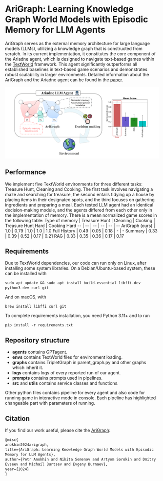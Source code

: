 # AriGraph: Learning Knowledge Graph World Models with Episodic Memory for LLM Agents

AriGraph serves as the external memory architecture for large language models (LLMs), utilizing a knowledge graph that is constructed from scratch. In its current implementation, it constitutes the core component of the Ariadne agent, which is designed to navigate text-based games within the [TextWorld](https://github.com/microsoft/TextWorld) framework. This agent significantly outperforms all established baselines in text-based game scenarios and demonstrates robust scalability in larger environments. Detailed information about the AriGraph and the Ariadne agent can be found in the [paper](https://arxiv.org/abs/2304.11062).

![**Ariadne agent and his results**](img/Architecture.png?raw=True)

## Performance
We implement five TextWorld environments for three different tasks: Treasure Hunt, Cleaning and Cooking. The first task involves navigating a maze and searching for treasure, the second entails tidying up a house by placing items in their designated spots, and the third focuses on gathering ingredients and preparing a meal. Each tested LLM agent had an identical decision-making module, and the agents differed from each other only in the implementation of memory. There is a mean normalized game scores in the following table: 
Type of memory | Treasure Hunt | Cleaning | Cooking | Treasure Hunt Hard | Cooking Hard
-- | -- | -- | -- | -- | -- 
AriGraph (ours) | 1.0 | 0.79 | 1.0 | 1.0 | 1.0
Full History | 0.49 | 0.05 | 0.18 | - | -
Summary | 0.33 | 0.39 | 0.52 | 0.17 | 0.21
RAG | 0.33 | 0.35 | 0.36 | 0.17 | 0.17

## Requirements
Due to TextWorld dependencies, our code can run only on Linux, after installing some system libraries.
On a Debian/Ubuntu-based system, these can be installed with

    sudo apt update && sudo apt install build-essential libffi-dev python3-dev curl git

And on macOS, with

    brew install libffi curl git

To complete requirements installation, you need Python 3.11+ and to run 

    pip install -r requirements.txt

## Repository structure
- **agents** contains GPTagent.
- **envs** contains TextWorld files for environment loading.
- **graphs** contains TripletGraph in parent_graph.py and other graphs which inherit it.
- **logs** contains logs of every reported run of our agent.
- **prompts** contains prompts used in pipelines.
- **src** and **utils** contains service classes and functions.
  
Other python files contains pipeline for every agent and also code for running game in interactive mode in console. Each pipeline has highlighted changeable part with parameters of running.

## Citation
If you find our work useful, please cite the [AriGraph](https://arxiv.org/abs/2207.06881):
```
@misc{
anokhin2024arigraph,
title={AriGraph: Learning Knowledge Graph World Models with Episodic Memory for LLM Agents},
author={Petr Anokhin and Nikita Semenov and Artyom Sorokin and Dmitry Evseev and Michail Burtsev and Evgeny Burnaev},
year={2024}
}
```
